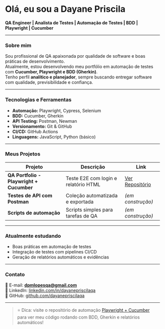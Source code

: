 # Olá, eu sou a Dayane Priscila  
**QA Engineer | Analista de Testes | Automação de Testes | BDD | Playwright | Cucumber**

---

### Sobre mim
Sou profissional de QA apaixonada por qualidade de software e boas práticas de desenvolvimento.  
Atualmente, estou desenvolvendo meu portfólio em automação de testes com **Cucumber, Playwright e BDD (Gherkin)**.  
Tenho perfil **analítico e planejador**, sempre buscando entregar software com qualidade, previsibilidade e confiança.

---

### Tecnologias e Ferramentas
- **Automação:** Playwright, Cypress, Selenium  
- **BDD:** Cucumber, Gherkin  
- **API Testing:** Postman, Newman  
- **Versionamento:** Git & GitHub  
- **CI/CD:** GitHub Actions  
- **Linguagens:** JavaScript, Python (básico)  

---

### Meus Projetos
| Projeto | Descrição | Link |
|----------|------------|------|
|  **QA Portfolio - Playwright + Cucumber** | Teste E2E com login e relatório HTML | [Ver Repositório](https://github.com/dayanepriscilaqa/qa-portfolio-bdd-playwright) |
|  **Testes de API com Postman** | Coleção automatizada e exportada | _(em construção)_ |
|  **Scripts de automação** | Scripts simples para tarefas de QA | _(em construção)_ |

---

### Atualmente estudando
- Boas práticas em automação de testes
- Integração de testes com pipelines CI/CD
- Geração de relatórios automáticos e evidências

---

### Contato
📧 E-mail: **dpmlopesqa@gmail.com**  
💼 LinkedIn: [linkedin.com/in/dayanepriscilaqa](https://linkedin.com/in/dayanepriscilaqa)  
🐙 GitHub: [github.com/dayanepriscilaqa](https://github.com/dayanepriscilaqa)

---

> ⭐ Dica: visite o repositório de automação [Playwright + Cucumber](https://github.com/dayanepriscilaqa/qa-portfolio-bdd-playwright) para ver meu código rodando com BDD, Gherkin e relatórios automáticos!
